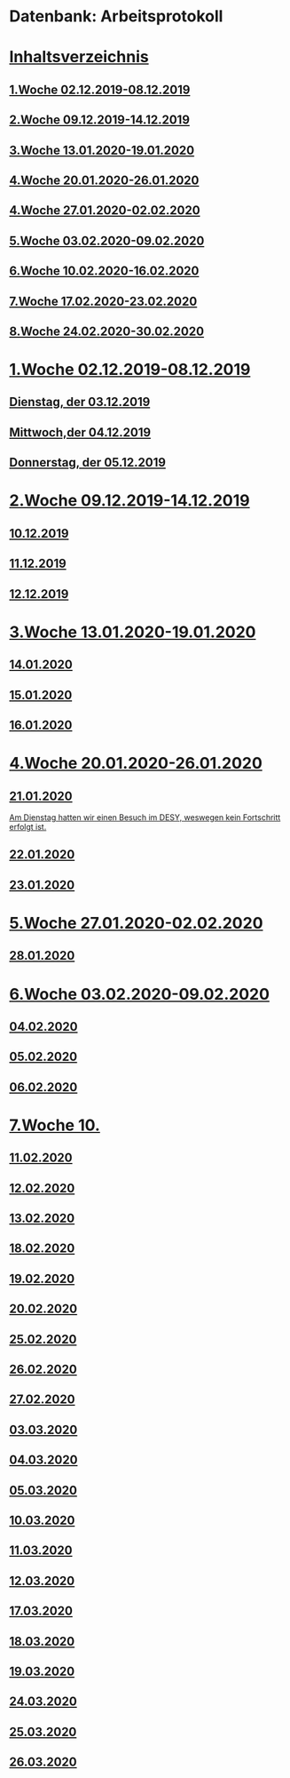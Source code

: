 # Datenbank: Arbeitsprotokoll
<a href="">

# Inhaltsverzeichnis

## 1.Woche 02.12.2019-08.12.2019
## 2.Woche 09.12.2019-14.12.2019
## 3.Woche 13.01.2020-19.01.2020
## 4.Woche 20.01.2020-26.01.2020
## 4.Woche 27.01.2020-02.02.2020
## 5.Woche 03.02.2020-09.02.2020
## 6.Woche 10.02.2020-16.02.2020
## 7.Woche 17.02.2020-23.02.2020
## 8.Woche 24.02.2020-30.02.2020

# 1.Woche 02.12.2019-08.12.2019

## Dienstag, der 03.12.2019

## Mittwoch,der 04.12.2019

## Donnerstag, der 05.12.2019

# 2.Woche 09.12.2019-14.12.2019

## 10.12.2019

## 11.12.2019

## 12.12.2019

# 3.Woche 13.01.2020-19.01.2020

## 14.01.2020

## 15.01.2020

## 16.01.2020

# 4.Woche 20.01.2020-26.01.2020

## 21.01.2020
Am Dienstag hatten wir einen Besuch im DESY, weswegen kein Fortschritt erfolgt ist.

## 22.01.2020

## 23.01.2020

# 5.Woche 27.01.2020-02.02.2020

## 28.01.2020

# 6.Woche 03.02.2020-09.02.2020

## 04.02.2020

## 05.02.2020

## 06.02.2020

# 7.Woche 10.

## 11.02.2020

## 12.02.2020

## 13.02.2020

## 18.02.2020

## 19.02.2020

## 20.02.2020

## 25.02.2020

## 26.02.2020

## 27.02.2020

## 03.03.2020

## 04.03.2020

## 05.03.2020

## 10.03.2020

## 11.03.2020

## 12.03.2020

## 17.03.2020

## 18.03.2020

## 19.03.2020

## 24.03.2020

## 25.03.2020

## 26.03.2020
